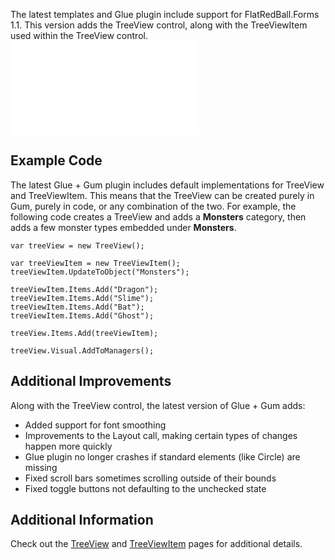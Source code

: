The latest templates and Glue plugin include support for FlatRedBall.Forms 1.1. This version adds the TreeView control, along with the TreeViewItem used within the TreeView control. [![](/wp-content/uploads/2018/07/2018-07-21_22-18-06-1.gif.md)](/wp-content/uploads/2018/07/2018-07-21_22-18-06-1.gif.md)

## Example Code

The latest Glue + Gum plugin includes default implementations for TreeView and TreeViewItem. This means that the TreeView can be created purely in Gum, purely in code, or any combination of the two. For example, the following code creates a TreeView and adds a **Monsters** category, then adds a few monster types embedded under **Monsters**.

``` lang:c#
var treeView = new TreeView();

var treeViewItem = new TreeViewItem();
treeViewItem.UpdateToObject("Monsters");

treeViewItem.Items.Add("Dragon");
treeViewItem.Items.Add("Slime");
treeViewItem.Items.Add("Bat");
treeViewItem.Items.Add("Ghost");

treeView.Items.Add(treeViewItem);

treeView.Visual.AddToManagers();
```

## Additional Improvements

Along with the TreeView control, the latest version of Glue + Gum adds:

-   Added support for font smoothing
-   Improvements to the Layout call, making certain types of changes happen more quickly
-   Glue plugin no longer crashes if standard elements (like Circle) are missing
-   Fixed scroll bars sometimes scrolling outside of their bounds
-   Fixed toggle buttons not defaulting to the unchecked state

## Additional Information

Check out the [TreeView](/documentation/api/flatredball-forms/controls/treeview/.md) and [TreeViewItem](/documentation/api/flatredball-forms/controls/treeviewitem/.md) pages for additional details.
